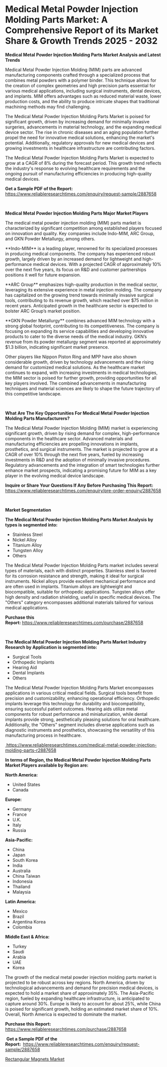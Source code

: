 <p><h1>Medical Metal Powder Injection Molding Parts Market: A Comprehensive Report of its Market Share & Growth Trends 2025 - 2032</h1></p><p><strong>Medical Metal Powder Injection Molding Parts Market Analysis and Latest Trends</strong></p>
<p><p>Medical Metal Powder Injection Molding (MIM) parts are advanced manufacturing components crafted through a specialized process that combines metal powders with a polymer binder. This technique allows for the creation of complex geometries and high precision parts essential for various medical applications, including surgical instruments, dental devices, and implants. MIM offers advantages such as reduced material waste, lower production costs, and the ability to produce intricate shapes that traditional machining methods may find challenging.</p><p>The Medical Metal Powder Injection Molding Parts Market is poised for significant growth, driven by increasing demand for minimally invasive surgeries, advancements in material technology, and the expanding medical device sector. The rise in chronic diseases and an aging population further propel the need for innovative medical solutions, enhancing the market's potential. Additionally, regulatory approvals for new medical devices and growing investments in healthcare infrastructure are contributing factors.</p><p>The Medical Metal Powder Injection Molding Parts Market is expected to grow at a CAGR of 8% during the forecast period. This growth trend reflects the industry's response to evolving healthcare requirements and the ongoing pursuit of manufacturing efficiencies in producing high-quality medical devices.</p></p>
<p><strong>Get a Sample PDF of the Report:&nbsp;</strong> <a href="https://www.reliableresearchtimes.com/enquiry/request-sample/2887658?utm_campaign=2209&utm_medium=2&utm_source=Github&utm_content=ia&utm_term=14032025&utm_id=medical-metal-powder-injection-molding-parts">https://www.reliableresearchtimes.com/enquiry/request-sample/2887658</a></p>
<p>&nbsp;</p>
<p><strong>Medical Metal Powder Injection Molding Parts Major Market Players</strong></p>
<p><p>The medical metal powder injection molding (MIM) parts market is characterized by significant competition among established players focused on innovation and quality. Key companies include Indo-MIM, ARC Group, and GKN Powder Metallurgy, among others.</p><p>**Indo-MIM** is a leading player, renowned for its specialized processes in producing medical components. The company has experienced robust growth, largely driven by an increased demand for lightweight and high-performance medical devices. With a projected CAGR of approximately 10% over the next five years, its focus on R&D and customer partnerships positions it well for future expansion.</p><p>**ARC Group** emphasizes high-quality production in the medical sector, leveraging its extensive experience in metal injection molding. The company has capitalized on the growing trend towards minimally invasive surgical tools, contributing to its revenue growth, which reached over $75 million in recent years. Anticipated growth in the healthcare sector is expected to bolster ARC Group’s market position.</p><p>**GKN Powder Metallurgy** combines advanced MIM technology with a strong global footprint, contributing to its competitiveness. The company is focusing on expanding its service capabilities and developing innovative products to cater to the diverse needs of the medical industry. GKN’s revenue from its powder metallurgy segment was reported at approximately $1.3 billion, indicating significant market presence.</p><p>Other players like Nippon Piston Ring and MPP have also shown considerable growth, driven by technology advancements and the rising demand for customized medical solutions. As the healthcare market continues to expand, with increasing investments in medical technologies, the MIM sector is poised for further growth, providing opportunities for all key players involved. The combined advancements in manufacturing techniques and material sciences are likely to shape the future trajectory of this competitive landscape.</p></p>
<p>&nbsp;</p>
<p><strong>What Are The Key Opportunities For Medical Metal Powder Injection Molding Parts Manufacturers?</strong></p>
<p><p>The Medical Metal Powder Injection Molding (MIM) market is experiencing significant growth, driven by rising demand for complex, high-performance components in the healthcare sector. Advanced materials and manufacturing efficiencies are propelling innovations in implants, prosthetics, and surgical instruments. The market is projected to grow at a CAGR of over 10% through the next five years, fueled by increasing investments in R&D and the adoption of minimally invasive procedures. Regulatory advancements and the integration of smart technologies further enhance market prospects, indicating a promising future for MIM as a key player in the evolving medical device landscape.</p></p>
<p><strong>Inquire or Share Your Questions If Any Before Purchasing This Report:</strong> <a href="https://www.reliableresearchtimes.com/enquiry/pre-order-enquiry/2887658?utm_campaign=2209&utm_medium=2&utm_source=Github&utm_content=ia&utm_term=14032025&utm_id=medical-metal-powder-injection-molding-parts">https://www.reliableresearchtimes.com/enquiry/pre-order-enquiry/2887658</a></p>
<p>&nbsp;</p>
<p><strong>Market Segmentation</strong></p>
<p><strong>The Medical Metal Powder Injection Molding Parts Market Analysis by types is segmented into:</strong></p>
<p><ul><li>Stainless Steel</li><li>Nickel Alloy</li><li>Titanium Alloy</li><li>Tungsten Alloy</li><li>Others</li></ul></p>
<p><p>The Medical Metal Powder Injection Molding Parts market includes several types of materials, each with distinct properties. Stainless steel is favored for its corrosion resistance and strength, making it ideal for surgical instruments. Nickel alloys provide excellent mechanical performance and are often used in implants. Titanium alloys are lightweight and biocompatible, suitable for orthopedic applications. Tungsten alloys offer high density and radiation shielding, useful in specific medical devices. The "Others" category encompasses additional materials tailored for various medical applications.</p></p>
<p><strong>Purchase this Report:&nbsp;</strong><a href="https://www.reliableresearchtimes.com/purchase/2887658?utm_campaign=2209&utm_medium=2&utm_source=Github&utm_content=ia&utm_term=14032025&utm_id=medical-metal-powder-injection-molding-parts">https://www.reliableresearchtimes.com/purchase/2887658</a></p>
<p>&nbsp;</p>
<p><strong>The Medical Metal Powder Injection Molding Parts Market Industry Research by Application is segmented into:</strong></p>
<p><ul><li>Surgical Tools</li><li>Orthopedic Implants</li><li>Hearing Aid</li><li>Dental Implants</li><li>Others</li></ul></p>
<p><p>The Medical Metal Powder Injection Molding Parts Market encompasses applications in various critical medical fields. Surgical tools benefit from precision and customizability, enhancing operational efficiency. Orthopedic implants leverage this technology for durability and biocompatibility, ensuring successful patient outcomes. Hearing aids utilize metal components for robust performance and miniaturization, while dental implants provide strong, aesthetically pleasing solutions for oral healthcare. Additionally, the "Others" segment includes diverse applications such as diagnostic instruments and prosthetics, showcasing the versatility of this manufacturing process in healthcare.</p></p>
<p><a href="https://www.reliableresearchtimes.com/medical-metal-powder-injection-molding-parts-r2887658?utm_campaign=2209&utm_medium=2&utm_source=Github&utm_content=ia&utm_term=14032025&utm_id=medical-metal-powder-injection-molding-parts">&nbsp;https://www.reliableresearchtimes.com/medical-metal-powder-injection-molding-parts-r2887658</a></p>
<p><strong>In terms of Region, the Medical Metal Powder Injection Molding Parts Market Players available by Region are:</strong></p>
<p>
    <p> <strong> North America: </strong>
        <ul>
            <li>United States</li>
            <li>Canada</li>
        </ul>
        </p> 
    <p> <strong> Europe: </strong>
        <ul>
            <li>Germany</li>
            <li>France</li>
            <li>U.K.</li>
            <li>Italy</li>
            <li>Russia</li>
        </ul>
        </p> 
    <p> <strong> Asia-Pacific: </strong>
        <ul>
            <li>China</li>
            <li>Japan</li>
            <li>South Korea</li>
            <li>India</li>
            <li>Australia</li>
            <li>China Taiwan</li>
            <li>Indonesia</li>
            <li>Thailand</li>
            <li>Malaysia</li>
        </ul>
        </p> 
    <p> <strong> Latin America: </strong>
        <ul>
            <li>Mexico</li>
            <li>Brazil</li>
            <li>Argentina Korea</li>
            <li>Colombia</li>
        </ul>
        </p> 
    <p> <strong> Middle East & Africa: </strong>
        <ul>
            <li>Turkey</li>
            <li>Saudi</li>
            <li>Arabia</li>
            <li>UAE</li>
            <li>Korea</li>
        </ul>
    </p>
    </p>
<p><p>The growth of the medical metal powder injection molding parts market is projected to be robust across key regions. North America, driven by technological advancements and demand for precision medical devices, is expected to hold a market share of approximately 35%. The Asia-Pacific region, fueled by expanding healthcare infrastructure, is anticipated to capture around 30%. Europe is likely to account for about 25%, while China is poised for significant growth, holding an estimated market share of 10%. Overall, North America is expected to dominate the market.</p></p>
<p><strong>Purchase this Report: </strong><a href="https://www.reliableresearchtimes.com/purchase/2887658?utm_campaign=2209&utm_medium=2&utm_source=Github&utm_content=ia&utm_term=14032025&utm_id=medical-metal-powder-injection-molding-parts">https://www.reliableresearchtimes.com/purchase/2887658</a></p>
<p>&nbsp;<strong>Get a Sample PDF of the Report:&nbsp;&nbsp;</strong><a href="https://www.reliableresearchtimes.com/enquiry/request-sample/2887658?utm_campaign=2209&utm_medium=2&utm_source=Github&utm_content=ia&utm_term=14032025&utm_id=medical-metal-powder-injection-molding-parts">https://www.reliableresearchtimes.com/enquiry/request-sample/2887658</a></p>
<p><strong></strong></p>
<p><p><a href="https://github.com/nicoletavirag/Market-Research-Report-List-5/blob/main/rectangular-magnets-market.md?utm_campaign=2209&utm_medium=2&utm_source=Github&utm_content=ia&utm_term=14032025&utm_id=medical-metal-powder-injection-molding-parts">Rectangular Magnets Market</a></p></p>